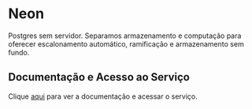 # Neon

Postgres sem servidor. Separamos armazenamento e computação para oferecer escalonamento automático, ramificação e armazenamento sem fundo.

## Documentação e Acesso ao Serviço

Clique [aqui](https://neon.tech) para ver a documentação e acessar o serviço.